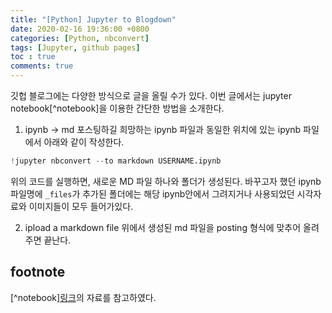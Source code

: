 ```yaml
---
title: "[Python] Jupyter to Blogdown"
date: 2020-02-16 19:36:00 +0800
categories: [Python, nbconvert]
tags: [Jupyter, github pages]
toc : true
comments: true
---
```


깃헙 블로그에는 다양한 방식으로 글을 올릴 수가 있다.
이번 글에서는 jupyter notebook[^notebook]을 이용한 간단한 방법을 소개한다.

1. ipynb -> md
포스팅하길 희망하는 ipynb 파일과 동일한 위치에 있는 ipynb 파일에서 아래와 같이 작성한다.
```python
!jupyter nbconvert --to markdown USERNAME.ipynb
```
위의 코드를 실행하면, 새로운 MD 파일 하나와 폴더가 생성된다.
바꾸고자 했던 ipynb 파일명에 `_files`가 추가된 폴더에는 해당 ipynb안에서 그려지거나 사용되었던 시각자료와 이미지들이 모두 들어가있다.


2. ipload a markdown file
위에서 생성된 md 파일을 posting 형식에 맞추어 올려주면 끝난다.



## footnote
[^notebook][링크](https://www.timlrx.com/2018/03/25/uploading-jupyter-notebook-files-to-blogdown/)의 자료를 참고하였다.
